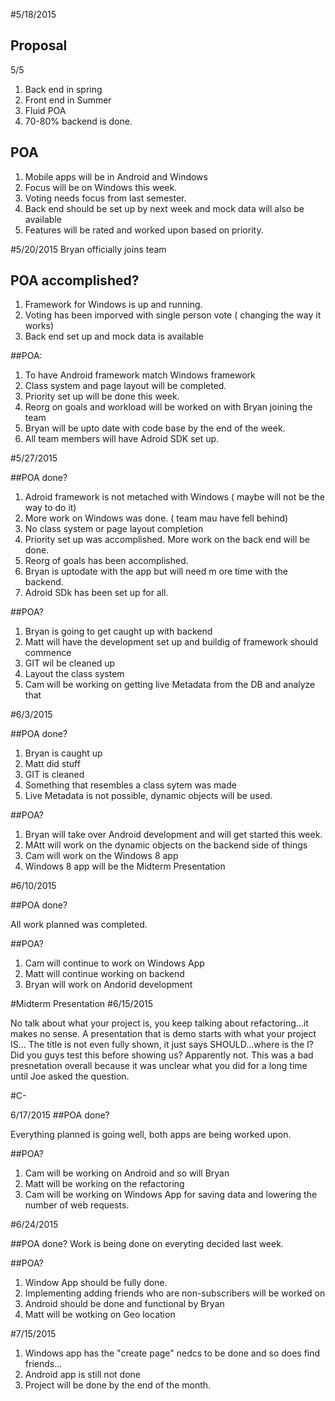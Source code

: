 #5/18/2015

## Proposal

5/5
1. Back end in spring
2. Front end in Summer
3. Fluid POA
4. 70-80% backend is done.

## POA

1. Mobile apps will be in Android and Windows
2. Focus will be on Windows this week.
3. Voting needs focus from last semester.
4. Back end should be set up by next week and mock data will also be available
5. Features will be rated and worked upon based on priority. 

#5/20/2015
Bryan officially joins team

## POA accomplished?

1. Framework for Windows is up and running.
2. Voting has been imporved with single person vote ( changing the way it works)
3. Back end set up and mock data is available

##POA:

1. To have Android framework match Windows framework
2. Class system and page layout will be completed.
3. Priority set up will be done this week.
4. Reorg on goals and workload will be worked on with Bryan joining the team
5. Bryan will be upto date with code base by the end of the week.
6. All team members will have Adroid SDK set up. 

#5/27/2015

##POA done?
1. Adroid framework is not metached with Windows ( maybe will not be the way to do it)
2. More work on Windows was done. ( team mau have fell behind)
3. No class system or page layout completion 
4. Priority set up was accomplished. More work on the back end will be done.
5. Reorg of goals has been accomplished.
6. Bryan is uptodate with the app but will need m ore time with the backend.
7. Adroid SDk has been set up for all.

##POA?

1. Bryan is going to get caught up with backend
2. Matt will have the development set up and buildig of framework should commence
3. GIT wil be cleaned up
4. Layout the class system
5. Cam will be working on getting live Metadata from the DB and analyze that

#6/3/2015

##POA done?

1. Bryan is caught up
2. Matt did stuff
3. GIT is cleaned
4. Something that resembles a class sytem was made
5. Live Metadata is not possible, dynamic objects will be used.

##POA?

1. Bryan will take over Android development and will get started this week.
2. MAtt will work on the dynamic objects on the backend side of things
3. Cam will work on the Windows 8 app
4. Windows 8 app will be the Midterm Presentation

#6/10/2015

##POA done?

All work planned was completed.

##POA?
1. Cam will continue to work on Windows App
2. Matt will continue working on backend
3. Bryan will work on Andorid development

#Midterm Presentation
#6/15/2015

No talk about what your project is, you keep talking about refactoring...it makes no sense.
A presentation that is demo starts with what your project IS...
The title is not even fully shown, it just says SHOULD...where is the I?
Did you guys test this before showing us? Apparently not.
This was a bad presnetation overall because it was unclear what you did for a long time until Joe asked the question.

#C-

6/17/2015
##POA done?

Everything planned is going well, both apps are being worked upon.

##POA?

1. Cam will be working on Android and so will Bryan
2. Matt will be working on the refactoring
3. Cam will be working on Windows App for saving data and lowering the number of web requests.

#6/24/2015

##POA done?
Work is being done on everyting decided last week.

##POA?
1. Window App should be fully done.
2. Implementing adding friends who are non-subscribers will be worked on
3. Android should be done and functional by Bryan 
4. Matt will be wotking on Geo location

#7/15/2015

1. Windows app has the "create page" nedcs to be done and so does find friends...
2. Android app is still not done
3. Project will be done by the end of the month.



